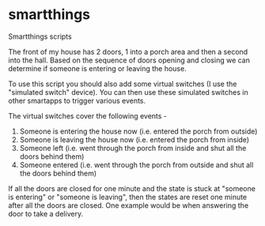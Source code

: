 # smartthings
Smartthings scripts

The front of my house has 2 doors, 1 into a porch area and then a second into the hall.
Based on the sequence of doors opening and closing we can determine if someone is entering or leaving the house.

To use this script you should also add some virtual switches (I use the "simulated switch" device). You can then use 
these simulated switches in other smartapps to trigger various events.

The virtual switches cover the following events -
1. Someone is entering the house now (i.e. entered the porch from outside)
2. Someone is leaving the house now (i.e. entered the porch from inside)
3. Someone left (i.e. went through the porch from inside and shut all the doors behind them)
4. Someone entered (i.e. went through the porch from outside and shut all the doors behind them)

If all the doors are closed for one minute and the state is stuck at "someone is entering" or "someone is leaving",
then the states are reset one minute after all the doors are closed. One example would be when answering the door 
to take a delivery.
